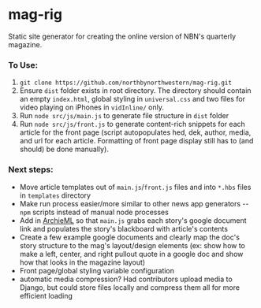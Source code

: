 # mag-rig
Static site generator for creating the online version of NBN's quarterly magazine.

### To Use:
1. `git clone https://github.com/northbynorthwestern/mag-rig.git`
2. Ensure `dist` folder exists in root directory. The directory should contain an empty `index.html`, global styling in `universal.css` and two files for video playing on iPhones in `vidInline/` only.
3. Run `node src/js/main.js` to generate file structure in `dist` folder
4. Run `node src/js/front.js` to generate content-rich snippets for each article for the front page (script autopopulates hed, dek, author, media, and url for each article. Formatting of front page display  still has to (and should) be done manually).

### Next steps:
* Move article templates out of `main.js`/`front.js` files and into `*.hbs` files in `templates` directory
* Make run process easier/more similar to other news app generators -- `npm` scripts instead of manual node processes
* Add in [ArchieML](http://archieml.org/) so that `main.js` grabs each story's google document link and populates the story's blackboard with article's contents
* Create a few example google documents and clearly map the doc's story structure to the mag's layout/design elements (ex: show how to make a left, center, and right pullout quote in a google doc and show how that looks in the magazine layout)
* Front page/global styling variable configuration
* automatic media compression? Had contributors upload media to Django, but could store files locally and compress them all for more efficient loading
